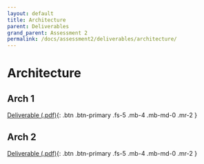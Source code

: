 ```yaml
---
layout: default
title: Architecture
parent: Deliverables
grand_parent: Assessment 2
permalink: /docs/assessment2/deliverables/architecture/
---
```


# Architecture

## Arch 1 

[Deliverable (.pdf)](/docs/assets/assessment2/deliverables/arch1.pdf){: .btn .btn-primary .fs-5 .mb-4 .mb-md-0 .mr-2 }


## Arch 2

[Deliverable (.pdf)](/docs/assets/assessment2/deliverables/arch2.pdf){: .btn .btn-primary .fs-5 .mb-4 .mb-md-0 .mr-2 }